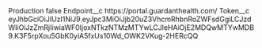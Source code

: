 <?xml version="1.0" encoding="UTF-8"?>
<CustomMetadata xmlns="http://soap.sforce.com/2006/04/metadata" xmlns:xsi="http://www.w3.org/2001/XMLSchema-instance" xmlns:xsd="http://www.w3.org/2001/XMLSchema">
    <label>Production</label>
    <protected>false</protected>
    <values>
        <field>Endpoint__c</field>
        <value xsi:type="xsd:string">https://portal.guardanthealth.com/</value>
    </values>
    <values>
        <field>Token__c</field>
        <value xsi:type="xsd:string">eyJhbGciOiJIUzI1NiJ9.eyJpc3MiOiJjb20uZ3VhcmRhbnRoZWFsdGgiLCJzdWIiOiJzZmRjIiwiaWF0IjoxNTkzNTMzMTYwLCJleHAiOjE2MDQwMTYwMDB9.K3F5rpXou5GbK0yiA5fxUs10Wd_OWK2VKug-2HERcQQ</value>
    </values>
</CustomMetadata>

